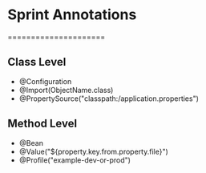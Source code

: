 # Sprint Annotations
=====================
## Class Level
- @Configuration
- @Import(ObjectName.class)
- @PropertySource("classpath:/application.properties")

## Method Level
- @Bean
- @Value("${property.key.from.property.file}")
- @Profile("example-dev-or-prod")

